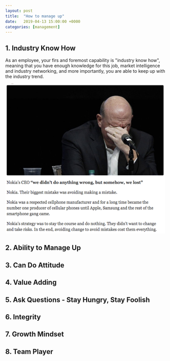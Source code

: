 ```yaml
---
layout: post
title:  "How to manage up"
date:   2019-04-13 15:00:00 +0000
categories: [management]
---
```


## 1. Industry Know How

As an employee, your firs and foremost capability is "industry know how", meaning that you have enough knowledge for this job,  market intelligence and industry networking, and more importantly, you are able to keep up with the industry trend. 

![nokia](https://raw.githubusercontent.com/quincyliang/quincyliang.github.io/master/static/img/_posts/nokia.png  "nokia")



## 2. Ability to Manage Up
## 3. Can Do Attitude
## 4. Value Adding
## 5. Ask Questions - Stay Hungry, Stay Foolish
## 6. Integrity 
## 7. Growth Mindset
## 8. Team Player





